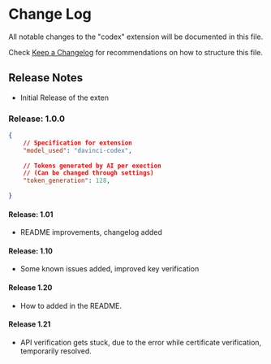 # Change Log

All notable changes to the "codex" extension will be documented in this file.

Check [Keep a Changelog](http://keepachangelog.com/) for recommendations on how to structure this file.

## Release Notes

- Initial Release of the exten

### Release: 1.0.0

```json
{
    // Specification for extension
    "model_used": "davinci-codex",
    
    // Tokens generated by AI per exection
    // (Can be changed through settings)
    "token_generation": 128,
    
}
```

#### Release: 1.01
- README improvements, changelog added

#### Release: 1.10
- Some known issues added, improved key verification

#### Release 1.20
- How to added in the README.

#### Release 1.21
- API verification gets stuck, due to the error while certificate verification, temporarily resolved.
